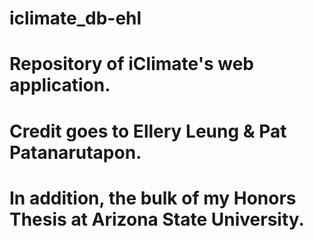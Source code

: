 # iclimate_db-ehl

# Repository of iClimate's web application.

# Credit goes to Ellery Leung & Pat Patanarutapon.
# In addition, the bulk of my Honors Thesis at Arizona State University.
